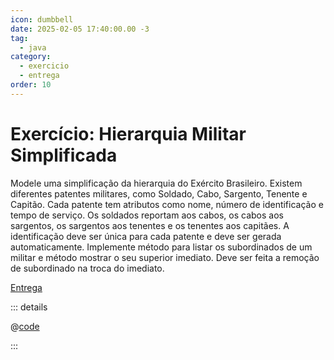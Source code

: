 ```yaml
---
icon: dumbbell
date: 2025-02-05 17:40:00.00 -3
tag:
  - java
category:
  - exercicio
  - entrega
order: 10
---
```


# Exercício: Hierarquia Militar Simplificada

Modele uma simplificação da hierarquia do Exército Brasileiro. Existem diferentes patentes militares, como Soldado, Cabo, Sargento, Tenente e Capitão. Cada patente tem atributos como nome, número de identificação e tempo de serviço. Os soldados reportam aos cabos, os cabos aos sargentos, os sargentos aos tenentes e os tenentes aos capitães. A identificação deve ser única para cada patente e deve ser gerada automaticamente. Implemente método para listar os subordinados de um militar e método mostrar o seu superior imediato. Deve ser feita a  remoção de subordinado na troca do imediato.
   
[Entrega](https://classroom.github.com/a/akv_sYWI)

   
     
   
   ::: details 
   
   @[code](../code/exercicioExercito/App.java)
   <codapi-snippet sandbox="java" editor="basic"></codapi-snippet>

   ::: 
  
   